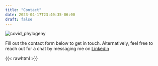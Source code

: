 ```yaml
---
title: "Contact"
date: 2023-04-17T23:40:35-06:00
draft: false
---
```


![covid_phylogeny](/images/contact/generic_epidemic_map_4x1.jpg)

Fill out the contact form below to get in touch. Alternatively, feel free to reach out for a chat by messaging me on [LinkedIn](https://www.linkedin.com/in/james-mulhall/)

{{< rawhtml >}}
<html>
<head>
    <!-- <link rel="stylesheet" href="/css/form.css"> -->
    <style>
        .content {
            margin-top: -3rem}

        @import url(https://fonts.googleapis.com/css?family=Montserrat:400,700);

        form { max-width:420px; margin:50px auto; }

        .form-input {
        color: #434343;
        font-family: Helvetica, Arial, sans-serif;
        font-weight:500;
        font-size: 18px;
        border-radius: 5px;
        line-height: 22px;
        background-color: transparent;
        border:2px solid #7f7f7f;
        transition: all 0.3s;
        padding: 13px;
        margin-bottom: 15px;
        width:100%;
        box-sizing: border-box;
        outline:0;
        }

        .form-input:focus { border:2px solid #74B72E; }

        textarea {
        height: 150px;
        line-height: 150%;
        resize:vertical;
        }

        [type="submit"] {
        font-family: 'Montserrat', Arial, Helvetica, sans-serif;
        width: 100%;
        background:#74B72E;
        border-radius:5px;
        border:0;
        cursor:pointer;
        color:white;
        font-size:24px;
        padding-top:10px;
        padding-bottom:10px;
        transition: all 0.3s;
        margin-top:-4px;
        font-weight:700;
        }
        [type="submit"]:hover { background:#74B72E; }
    </style>
</head>

<form action="https://docs.google.com/forms/d/e/1FAIpQLSefJGFvwZnGwWtjL0Xv4z_56-nH27nJ7PUKS1Lqop1HRITrfA/formResponse" method="post" target="hidden_iframe" onsubmit="submitted=true">
  <label>Name*</label>
        <input type="text" placeholder="Name*" class="form-input" name="entry.2005620554" required>

  <label>Email*</label>
        <input type="email" placeholder="Email address*" class="form-input" name="entry.1546998885" required>

   <label>Subject*</label>
        <input type="text" placeholder="Subject*" class="form-input" name="entry.1365705696" required>

   <label>Message</label>
        <textarea rows="5" placeholder="Message" class="form-input" name="entry.839337160" ></textarea>

   <button type="submit">Send</button>
</form>
</html>
{{< /rawhtml >}}


